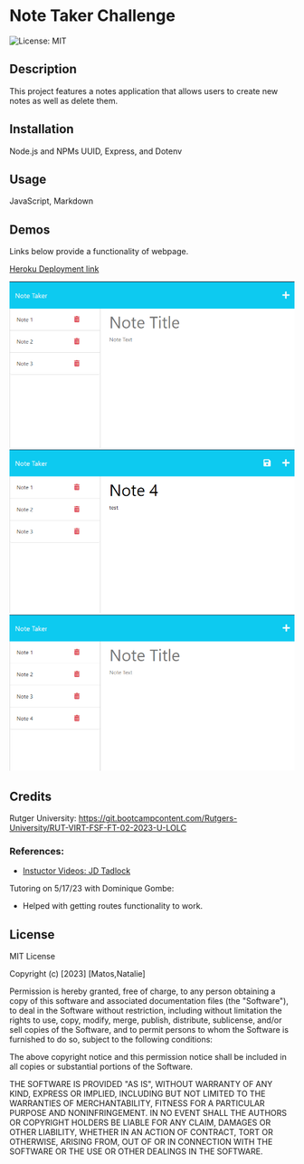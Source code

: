 # Note Taker Challenge

![License: MIT](https://img.shields.io/badge/License-MIT-pink.svg)
  
## Description

This project features a notes application that allows users to create new notes as well as delete them.

## Installation

Node.js and NPMs UUID, Express, and Dotenv

## Usage

JavaScript, Markdown

## Demos

Links below provide a functionality of webpage.

[Heroku Deployment link](https://note-taker-app-nm.herokuapp.com/notes.html)

![Image showing Note App](assets/images/note_taker.png)
![Image showing Note App](assets/images/note_taker2.png)
![Image showing Note App](assets/images/note_taker3.png)

## Credits

Rutger University: https://git.bootcampcontent.com/Rutgers-University/RUT-VIRT-FSF-FT-02-2023-U-LOLC

### References:

- [Instuctor Videos: JD Tadlock](https://gist.github.com/jdtdesigns/9cfe05400063902e46aa5f6faabff0ca)

Tutoring on 5/17/23 with Dominique Gombe:
- Helped with getting routes functionality to work.

## License

MIT License

Copyright (c) [2023] [Matos,Natalie]

Permission is hereby granted, free of charge, to any person obtaining a copy
of this software and associated documentation files (the "Software"), to deal
in the Software without restriction, including without limitation the rights
to use, copy, modify, merge, publish, distribute, sublicense, and/or sell
copies of the Software, and to permit persons to whom the Software is
furnished to do so, subject to the following conditions:

The above copyright notice and this permission notice shall be included in all
copies or substantial portions of the Software.

THE SOFTWARE IS PROVIDED "AS IS", WITHOUT WARRANTY OF ANY KIND, EXPRESS OR
IMPLIED, INCLUDING BUT NOT LIMITED TO THE WARRANTIES OF MERCHANTABILITY,
FITNESS FOR A PARTICULAR PURPOSE AND NONINFRINGEMENT. IN NO EVENT SHALL THE
AUTHORS OR COPYRIGHT HOLDERS BE LIABLE FOR ANY CLAIM, DAMAGES OR OTHER
LIABILITY, WHETHER IN AN ACTION OF CONTRACT, TORT OR OTHERWISE, ARISING FROM,
OUT OF OR IN CONNECTION WITH THE SOFTWARE OR THE USE OR OTHER DEALINGS IN THE
SOFTWARE.
